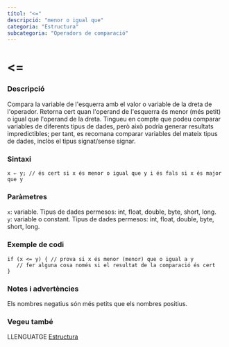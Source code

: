 ```yaml
---
títol: "<="
descripció: "menor o igual que"
categoria: "Estructura"
subcategoria: "Operadors de comparació"
---
```


# <=

### Descripció

Compara la variable de l'esquerra amb el valor o variable de la dreta de l'operador. Retorna cert quan l'operand de l'esquerra és menor (més petit) o igual que l'operand de la dreta. Tingueu en compte que podeu comparar variables de diferents tipus de dades, però això podria generar resultats impredictibles; per tant, es recomana comparar variables del mateix tipus de dades, inclòs el tipus signat/sense signar.

### Sintaxi

`x ⇐ y; // és cert si x és menor o igual que y i és fals si x és major que y`

### Paràmetres

`x`: variable. Tipus de dades permesos: int, float, double, byte, short, long.  
`y`: variable o constant. Tipus de dades permesos: int, float, double, byte, short, long.

### Exemple de codi

```
if (x <= y) { // prova si x és menor (menor) que o igual a y
   // fer alguna cosa només si el resultat de la comparació és cert
}
```

### Notes i advertències

Els nombres negatius són més petits que els nombres positius.

### Vegeu també

LLENGUATGE [Estructura](../../Estructura.md)  
